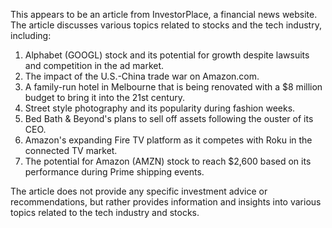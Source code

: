 This appears to be an article from InvestorPlace, a financial news website. The article discusses various topics related to stocks and the tech industry, including:

1. Alphabet (GOOGL) stock and its potential for growth despite lawsuits and competition in the ad market.
2. The impact of the U.S.-China trade war on Amazon.com.
3. A family-run hotel in Melbourne that is being renovated with a $8 million budget to bring it into the 21st century.
4. Street style photography and its popularity during fashion weeks.
5. Bed Bath & Beyond's plans to sell off assets following the ouster of its CEO.
6. Amazon's expanding Fire TV platform as it competes with Roku in the connected TV market.
7. The potential for Amazon (AMZN) stock to reach $2,600 based on its performance during Prime shipping events.

The article does not provide any specific investment advice or recommendations, but rather provides information and insights into various topics related to the tech industry and stocks.